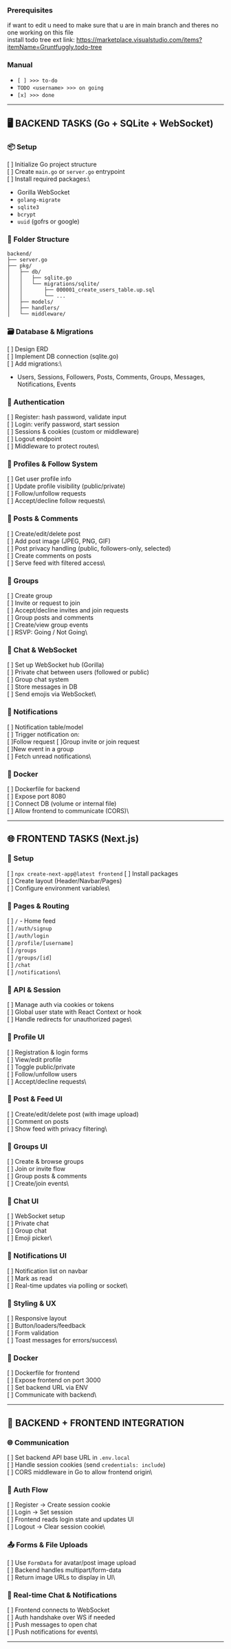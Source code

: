 ### Prerequisites
if want to edit u need to make sure that u are in main branch and theres no one working on this file\
install todo tree ext link: https://marketplace.visualstudio.com/items?itemName=Gruntfuggly.todo-tree


### Manual

  * `[ ] >>> to-do`
  * `TODO <username> >>> on going`
  * `[x] >>> done`
---

## 🖥️ BACKEND TASKS (Go + SQLite + WebSocket)

### 📦 Setup

[ ] Initialize Go project structure\
[ ] Create `main.go` or `server.go` entrypoint\
[ ] Install required packages:\

  * Gorilla WebSocket
  * `golang-migrate`
  * `sqlite3`
  * `bcrypt`
  * `uuid` (gofrs or google)

### 🧩 Folder Structure

```
backend/
├── server.go
├── pkg/
│   ├── db/
│   │   ├── sqlite.go
│   │   └── migrations/sqlite/
│   │       ├── 000001_create_users_table.up.sql
│   │       └── ...
│   ├── models/
│   ├── handlers/
│   └── middleware/
```

### 🗃️ Database & Migrations

[ ] Design ERD\
[ ] Implement DB connection (sqlite.go)\
[ ] Add migrations:\

  * Users, Sessions, Followers, Posts, Comments, Groups, Messages, Notifications, Events

### 🔐 Authentication

[ ] Register: hash password, validate input\
[ ] Login: verify password, start session\
[ ] Sessions & cookies (custom or middleware)\
[ ] Logout endpoint\
[ ] Middleware to protect routes\

### 👤 Profiles & Follow System

[ ] Get user profile info\
[ ] Update profile visibility (public/private)\
[ ] Follow/unfollow requests\
[ ] Accept/decline follow requests\

### 📝 Posts & Comments

[ ] Create/edit/delete post\
[ ] Add post image (JPEG, PNG, GIF)\
[ ] Post privacy handling (public, followers-only, selected)\
[ ] Create comments on posts\
[ ] Serve feed with filtered access\

### 👥 Groups

[ ] Create group\
[ ] Invite or request to join\
[ ] Accept/decline invites and join requests\
[ ] Group posts and comments\
[ ] Create/view group events\
[ ] RSVP: Going / Not Going\

### 💬 Chat & WebSocket

[ ] Set up WebSocket hub (Gorilla)\
[ ] Private chat between users (followed or public)\
[ ] Group chat system\
[ ] Store messages in DB\
[ ] Send emojis via WebSocket\

### 🔔 Notifications

[ ] Notification table/model\
[ ] Trigger notification on:\
[ ]Follow request
[ ]Group invite or join request\
[ ]New event in a group\
[ ] Fetch unread notifications\

### 🐳 Docker

[ ] Dockerfile for backend\
[ ] Expose port 8080\
[ ] Connect DB (volume or internal file)\
[ ] Allow frontend to communicate (CORS)\

---

## 🌐 FRONTEND TASKS (Next.js)

### 🚀 Setup

[ ] `npx create-next-app@latest frontend`
[ ] Install packages\
[ ] Create layout (Header/Navbar/Pages)\
[ ] Configure environment variables\

### 📁 Pages & Routing

[ ] `/` - Home feed\
[ ] `/auth/signup`\
[ ] `/auth/login`\
[ ] `/profile/[username]`\
[ ] `/groups`\
[ ] `/groups/[id]`\
[ ] `/chat`\
[ ] `/notifications`\

### 🔄 API & Session

[ ] Manage auth via cookies or tokens\
[ ] Global user state with React Context or hook\
[ ] Handle redirects for unauthorized pages\

### 👤 Profile UI

[ ] Registration & login forms\
[ ] View/edit profile\
[ ] Toggle public/private\
[ ] Follow/unfollow users\
[ ] Accept/decline requests\

### 📝 Post & Feed UI

[ ] Create/edit/delete post (with image upload)\
[ ] Comment on posts\
[ ] Show feed with privacy filtering\

### 👥 Groups UI

[ ] Create & browse groups\
[ ] Join or invite flow\
[ ] Group posts & comments\
[ ] Create/join events\

### 💬 Chat UI

[ ] WebSocket setup\
[ ] Private chat\
[ ] Group chat\
[ ] Emoji picker\

### 🔔 Notifications UI

[ ] Notification list on navbar\
[ ] Mark as read\
[ ] Real-time updates via polling or socket\

### 💅 Styling & UX

[ ] Responsive layout\
[ ] Button/loaders/feedback\
[ ] Form validation\
[ ] Toast messages for errors/success\

### 🐳 Docker

[ ] Dockerfile for frontend\
[ ] Expose frontend on port 3000\
[ ] Set backend URL via ENV\
[ ] Communicate with backend\

---

## 🔗 BACKEND + FRONTEND INTEGRATION

### 🌐 Communication

[ ] Set backend API base URL in `.env.local`\
[ ] Handle session cookies (send `credentials: include`)\
[ ] CORS middleware in Go to allow frontend origin\

### 🔁 Auth Flow

[ ] Register → Create session cookie\
[ ] Login → Set session\
[ ] Frontend reads login state and updates UI\
[ ] Logout → Clear session cookie\

### 📤 Forms & File Uploads

[ ] Use `FormData` for avatar/post image upload\
[ ] Backend handles multipart/form-data\
[ ] Return image URLs to display in UI\

### 🧠 Real-time Chat & Notifications

[ ] Frontend connects to WebSocket\
[ ] Auth handshake over WS if needed\
[ ] Push messages to open chat\
[ ] Push notifications for events\

---

